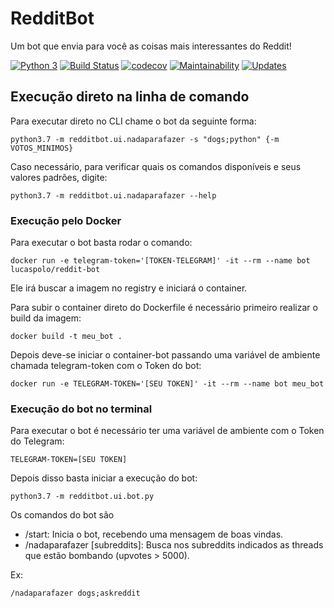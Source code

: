 # RedditBot

Um bot que envia para você as coisas mais interessantes do Reddit!


[![Python 3](https://pyup.io/repos/github/lucaspolo/redditbot/python-3-shield.svg)](https://pyup.io/repos/github/lucaspolo/redditbot/)
[![Build Status](https://travis-ci.org/lucaspolo/redditbot.svg?branch=master)](https://travis-ci.org/lucaspolo/redditbot)
[![codecov](https://codecov.io/gh/lucaspolo/redditbot/branch/master/graph/badge.svg)](https://codecov.io/gh/lucaspolo/redditbot)
[![Maintainability](https://api.codeclimate.com/v1/badges/b460fae76331acbccff2/maintainability)](https://codeclimate.com/github/lucaspolo/redditbot/maintainability)
[![Updates](https://pyup.io/repos/github/lucaspolo/redditbot/shield.svg)](https://pyup.io/repos/github/lucaspolo/redditbot/)



## Execução direto na linha de comando

Para executar direto no CLI chame o bot da seguinte forma:

`python3.7 -m redditbot.ui.nadaparafazer -s "dogs;python" {-m VOTOS_MINIMOS}`

Caso necessário, para verificar quais os comandos disponíveis e seus valores padrões, digite:

`python3.7 -m redditbot.ui.nadaparafazer --help`

### Execução pelo Docker

Para executar o bot basta rodar o comando:
 
`docker run -e telegram-token='[TOKEN-TELEGRAM]' -it --rm --name bot lucaspolo/reddit-bot`
 
Ele irá buscar a imagem no registry e iniciará o container.
 
Para subir o container direto do Dockerfile é necessário primeiro realizar o build da imagem:
 
`docker build -t meu_bot .`
 
Depois deve-se iniciar o container-bot passando uma variável de ambiente chamada telegram-token com o Token do bot:
 
`docker run -e TELEGRAM-TOKEN='[SEU TOKEN]' -it --rm --name bot meu_bot`
 
### Execução do bot no terminal

Para executar o bot é necessário ter uma variável de ambiente com o Token do Telegram:

`TELEGRAM-TOKEN=[SEU TOKEN]`

Depois disso basta iniciar a execução do bot:

`python3.7 -m redditbot.ui.bot.py`

Os comandos do bot são 

- /start: Inicia o bot, recebendo uma mensagem de boas vindas.
- /nadaparafazer [subreddits]: Busca nos subreddits indicados as threads que estão bombando (upvotes > 5000).

Ex:

`/nadaparafazer dogs;askreddit`
